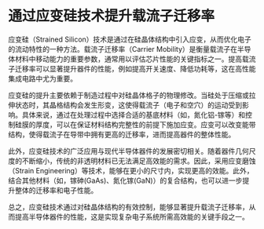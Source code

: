 # 通过应变硅技术提升载流子迁移率

应变硅（Strained Silicon）技术是通过在硅晶体结构中引入应变，从而优化电子的流动特性的一种方法。载流子迁移率（Carrier Mobility）是衡量载流子在半导体材料中移动能力的重要参数，通常用以评估芯片性能的关键指标之一。提高载流子迁移率可以显著提升器件的性能，例如提高开关速度、降低功耗等，这在高性能集成电路中尤为重要。

应变硅的提升主要依赖于制造过程中对硅晶体格子的物理修改。当硅处于压缩或拉伸状态时，其晶格结构会发生形变，这使得载流子（电子和空穴）的运动受到影响。具体来说，通过在处理过程中选择合适的基底材料（如，氮化铝-镓等）和控制硅膜的厚度，可以在保证材料结构完整性的前提下施加应变。应变可以改变能带结构，使得载流子在导带中拥有更高的迁移率，进而提高器件的整体性能。

此外，应变硅技术的广泛应用与现代半导体器件的发展密切相关。随着器件几何尺度的不断缩小，传统的非透明材料已无法满足高效能的需求。因此，采用应变磨蚀（Strain Engineering）等技术，能够在更小的尺寸内，实现更高的效能。此外，结合其他材料（如，镓砷(GaAs)、氮化镓(GaN)）的复合结构，也可以进一步提升整体的迁移率和电子性能。

总之，应变硅技术通过对硅晶体结构的有效控制，能够显著提升载流子迁移率，从而提高半导体器件的性能，这是实现复杂电子系统所需高效能的关键手段之一。